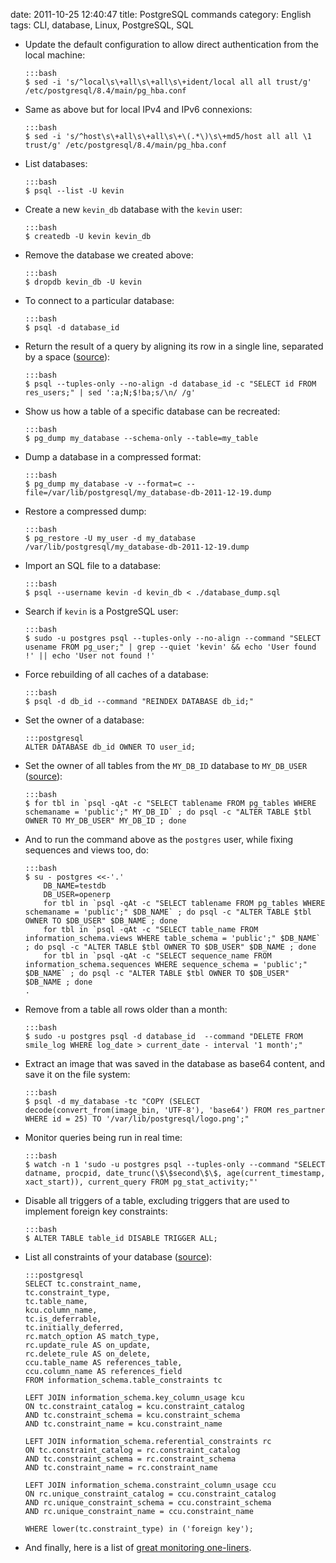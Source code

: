 date: 2011-10-25 12:40:47
title: PostgreSQL commands
category: English
tags: CLI, database, Linux, PostgreSQL, SQL

  * Update the default configuration to allow direct authentication from the local machine:

        :::bash
        $ sed -i 's/^local\s\+all\s\+all\s\+ident/local all all trust/g' /etc/postgresql/8.4/main/pg_hba.conf

  * Same as above but for local IPv4 and IPv6 connexions:

        :::bash
        $ sed -i 's/^host\s\+all\s\+all\s\+\(.*\)\s\+md5/host all all \1 trust/g' /etc/postgresql/8.4/main/pg_hba.conf

  * List databases:

        :::bash
        $ psql --list -U kevin

  * Create a new `kevin_db` database with the `kevin` user:

        :::bash
        $ createdb -U kevin kevin_db

  * Remove the database we created above:

        :::bash
        $ dropdb kevin_db -U kevin

  * To connect to a particular database:

        :::bash
        $ psql -d database_id

  * Return the result of a query by aligning its row in a single line, separated by a space ([source](http://stackoverflow.com/a/1252191)):

        :::bash
        $ psql --tuples-only --no-align -d database_id -c "SELECT id FROM res_users;" | sed ':a;N;$!ba;s/\n/ /g'

  * Show us how a table of a specific database can be recreated:

        :::bash
        $ pg_dump my_database --schema-only --table=my_table

  * Dump a database in a compressed format:

        :::bash
        $ pg_dump my_database -v --format=c --file=/var/lib/postgresql/my_database-db-2011-12-19.dump

  * Restore a compressed dump:

        :::bash
        $ pg_restore -U my_user -d my_database /var/lib/postgresql/my_database-db-2011-12-19.dump

  * Import an SQL file to a database:

        :::bash
        $ psql --username kevin -d kevin_db < ./database_dump.sql

  * Search if `kevin` is a PostgreSQL user:

        :::bash
        $ sudo -u postgres psql --tuples-only --no-align --command "SELECT usename FROM pg_user;" | grep --quiet 'kevin' && echo 'User found !' || echo 'User not found !'

  * Force rebuilding of all caches of a database:

        :::bash
        $ psql -d db_id --command "REINDEX DATABASE db_id;"

  * Set the owner of a database:

        :::postgresql
        ALTER DATABASE db_id OWNER TO user_id;

  * Set the owner of all tables from the `MY_DB_ID` database to `MY_DB_USER` ([source](http://stackoverflow.com/questions/1348126/modify-owner-on-all-tables-simultaneously-in-postgresql)):

        :::bash
        $ for tbl in `psql -qAt -c "SELECT tablename FROM pg_tables WHERE schemaname = 'public';" MY_DB_ID` ; do psql -c "ALTER TABLE $tbl OWNER TO MY_DB_USER" MY_DB_ID ; done

  * And to run the command above as the `postgres` user, while fixing sequences and views too, do:

        :::bash
        $ su - postgres <<-'.'
            DB_NAME=testdb
            DB_USER=openerp
            for tbl in `psql -qAt -c "SELECT tablename FROM pg_tables WHERE schemaname = 'public';" $DB_NAME` ; do psql -c "ALTER TABLE $tbl OWNER TO $DB_USER" $DB_NAME ; done
            for tbl in `psql -qAt -c "SELECT table_name FROM information_schema.views WHERE table_schema = 'public';" $DB_NAME` ; do psql -c "ALTER TABLE $tbl OWNER TO $DB_USER" $DB_NAME ; done
            for tbl in `psql -qAt -c "SELECT sequence_name FROM information_schema.sequences WHERE sequence_schema = 'public';" $DB_NAME` ; do psql -c "ALTER TABLE $tbl OWNER TO $DB_USER" $DB_NAME ; done
        .

  * Remove from a table all rows older than a month:

        :::bash
        $ sudo -u postgres psql -d database_id  --command "DELETE FROM smile_log WHERE log_date > current_date - interval '1 month';"

  * Extract an image that was saved in the database as base64 content, and save it on the file system:

        :::bash
        $ psql -d my_database -tc "COPY (SELECT decode(convert_from(image_bin, 'UTF-8'), 'base64') FROM res_partner WHERE id = 25) TO '/var/lib/postgresql/logo.png';"

  * Monitor queries being run in real time:

        :::bash
        $ watch -n 1 'sudo -u postgres psql --tuples-only --command "SELECT datname, procpid, date_trunc(\$\$second\$\$, age(current_timestamp, xact_start)), current_query FROM pg_stat_activity;"'

  * Disable all triggers of a table, excluding triggers that are used to implement foreign key constraints:

        :::bash
        $ ALTER TABLE table_id DISABLE TRIGGER ALL;

  * List all constraints of your database ([source](http://solaimurugan.blogspot.com/2010/10/list-out-all-forien-key-constraints.html)):

        :::postgresql
        SELECT tc.constraint_name,
        tc.constraint_type,
        tc.table_name,
        kcu.column_name,
        tc.is_deferrable,
        tc.initially_deferred,
        rc.match_option AS match_type,
        rc.update_rule AS on_update,
        rc.delete_rule AS on_delete,
        ccu.table_name AS references_table,
        ccu.column_name AS references_field
        FROM information_schema.table_constraints tc

        LEFT JOIN information_schema.key_column_usage kcu
        ON tc.constraint_catalog = kcu.constraint_catalog
        AND tc.constraint_schema = kcu.constraint_schema
        AND tc.constraint_name = kcu.constraint_name

        LEFT JOIN information_schema.referential_constraints rc
        ON tc.constraint_catalog = rc.constraint_catalog
        AND tc.constraint_schema = rc.constraint_schema
        AND tc.constraint_name = rc.constraint_name

        LEFT JOIN information_schema.constraint_column_usage ccu
        ON rc.unique_constraint_catalog = ccu.constraint_catalog
        AND rc.unique_constraint_schema = ccu.constraint_schema
        AND rc.unique_constraint_name = ccu.constraint_name

        WHERE lower(tc.constraint_type) in ('foreign key');

  * And finally, here is a list of [great monitoring one-liners](http://linuxhow-tos.blogspot.com/2011/03/monitor-postgresql-with-queries.html).

